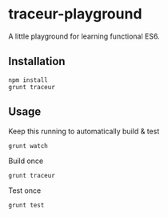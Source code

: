 # traceur-playground

A little playground for learning functional ES6.

## Installation

    npm install
    grunt traceur
    
## Usage

Keep this running to automatically build & test

    grunt watch

Build once

    grunt traceur

Test once

    grunt test
